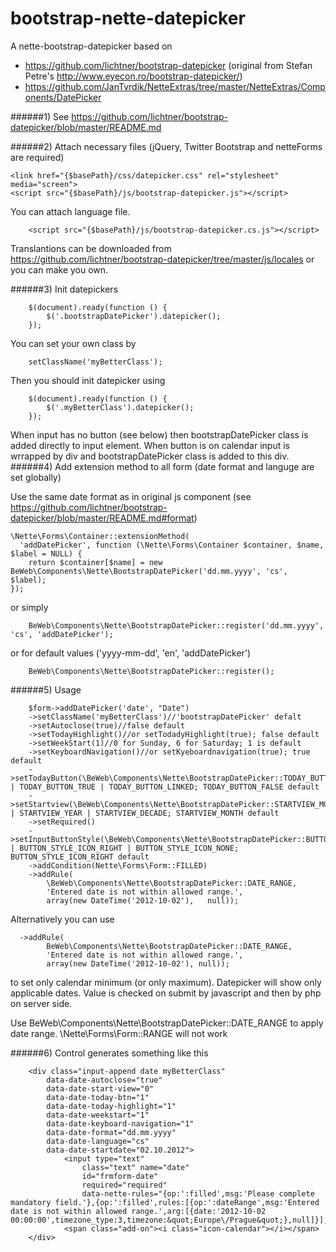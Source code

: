bootstrap-nette-datepicker
==========================

A nette-bootstrap-datepicker based on
  - https://github.com/lichtner/bootstrap-datepicker (original from Stefan Petre's http://www.eyecon.ro/bootstrap-datepicker/)
  - https://github.com/JanTvrdik/NetteExtras/tree/master/NetteExtras/Components/DatePicker

######1) See https://github.com/lichtner/bootstrap-datepicker/blob/master/README.md

######2) Attach necessary files (jQuery, Twitter Bootstrap and netteForms are required)

    <link href="{$basePath}/css/datepicker.css" rel="stylesheet" media="screen">
    <script src="{$basePath}/js/bootstrap-datepicker.js"></script>

You can attach language file.

		<script src="{$basePath}/js/bootstrap-datepicker.cs.js"></script>

Translantions can be downloaded from https://github.com/lichtner/bootstrap-datepicker/tree/master/js/locales or you can make you own.


######3) Init datepickers

		$(document).ready(function () {
			$('.bootstrapDatePicker').datepicker();
		});

You can set your own class by

		setClassName('myBetterClass');

Then you should init datepicker using

		$(document).ready(function () {
			$('.myBetterClass').datepicker();
		});

When input has no button (see below) then bootstrapDatePicker class is added directly to input element. When button is on calendar input is wrrapped by div and bootstrapDatePicker class is added to this div.
######4) Add extension method to all form (date format and languge are set globally)

Use the same date format as in original js component (see https://github.com/lichtner/bootstrap-datepicker/blob/master/README.md#format)

    \Nette\Forms\Container::extensionMethod(
      'addDatePicker', function (\Nette\Forms\Container $container, $name, $label = NULL) {
        return $container[$name] = new BeWeb\Components\Nette\BootstrapDatePicker('dd.mm.yyyy', 'cs', $label);
    });

or simply

		BeWeb\Components\Nette\BootstrapDatePicker::register('dd.mm.yyyy', 'cs', 'addDatePicker');

or for default values ('yyyy-mm-dd', 'en', 'addDatePicker')

		BeWeb\Components\Nette\BootstrapDatePicker::register();

######5) Usage

		$form->addDatePicker('date', "Date")
		->setClassName('myBetterClass')//'bootstrapDatePicker' defalt
		->setAutoclose(true)//false default
		->setTodayHighlight()//or setTodadyHighlight(true); false default
		->setWeekStart(1)//0 for Sunday, 6 for Saturday; 1 is default
		->setKeyboardNavigation()//or setKyeboardnavigation(true); true default
		->setTodayButton(\BeWeb\Components\Nette\BootstrapDatePicker::TODAY_BUTTON_TRUE)//TODAY_BUTTON_FALSE | TODAY_BUTTON_TRUE | TODAY_BUTTON_LINKED; TODAY_BUTTON_FALSE default
		->setStartview(\BeWeb\Components\Nette\BootstrapDatePicker::STARTVIEW_MONTH)//STARTVIEW_MONTH | STARTVIEW_YEAR | STARTVIEW_DECADE; STARTVIEW_MONTH default
		->setRequired()
		->setInputButtonStyle(\BeWeb\Components\Nette\BootstrapDatePicker::BUTTON_STYLE_ICON_RIGHT)//BUTTON_STYLE_ICON_LEFT | BUTTON_STYLE_ICON_RIGHT | BUTTON_STYLE_ICON_NONE; BUTTON_STYLE_ICON_RIGHT default
		->addCondition(Nette\Forms\Form::FILLED)
		->addRule(
			\BeWeb\Components\Nette\BootstrapDatePicker::DATE_RANGE,
			'Entered date is not within allowed range.',
			array(new DateTime('2012-10-02'),	null));

Alternatively you can use

	  ->addRule(
			BeWeb\Components\Nette\BootstrapDatePicker::DATE_RANGE,
			'Entered date is not within allowed range.',
			array(new DateTime('2012-10-02'), null));

to set only calendar minimum (or only maximum).
Datepicker will show only applicable dates. Value is checked on submit by javascript and then by php on server side.

Use BeWeb\Components\Nette\BootstrapDatePicker::DATE_RANGE to apply date range. \Nette\Forms\Form::RANGE will not work

######6) Control generates something like this

		<div class="input-append date myBetterClass"
			data-date-autoclose="true"
			data-date-start-view="0"
			data-date-today-btn="1"
			data-date-today-highlight="1"
			data-date-weekstart="1"
			data-date-keyboard-navigation="1"
			data-date-format="dd.mm.yyyy"
			data-date-language="cs"
			data-date-startdate="02.10.2012">
				<input type="text"
					class="text" name="date"
					id="frmform-date"
					required="required"
					data-nette-rules="{op:':filled',msg:'Please complete mandatory field.'},{op:':filled',rules:[{op:':dateRange',msg:'Entered date is not within allowed range.',arg:[{date:'2012-10-02 00:00:00',timezone_type:3,timezone:&quot;Europe\/Prague&quot;},null]}],control:'date'}">
				<span class="add-on"><i class="icon-calendar"></i></span>
		</div>
